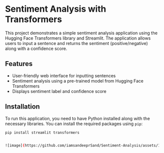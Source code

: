 # Sentiment Analysis with Transformers

This project demonstrates a simple sentiment analysis application using the Hugging Face Transformers library and Streamlit. The application allows users to input a sentence and returns the sentiment (positive/negative) along with a confidence score.

## Features

- User-friendly web interface for inputting sentences
- Sentiment analysis using a pre-trained model from Hugging Face Transformers
- Displays sentiment label and confidence score

## Installation

To run this application, you need to have Python installed along with the necessary libraries. You can install the required packages using `pip`:

```bash
pip install streamlit transformers


![image](https://github.com/iamsandeeprSand/Sentiment-Analysis/assets/139530620/051fe240-ba85-431c-bb80-cdba1fc92b55)
